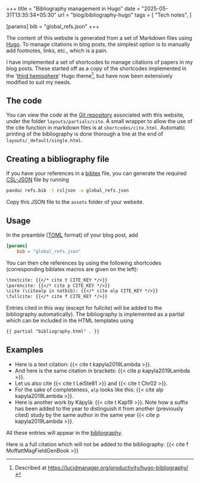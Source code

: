 +++
title = "Bibliography management in Hugo"
date = "2025-05-31T13:35:34+05:30"
url = "blog/bibliography-hugo"
tags = [
	"Tech notes",
	]

[params]
	bib = "global_refs.json"
+++

The content of this website is generated from a set of Markdown files using [Hugo](https://gohugo.io/).
To manage citations in blog posts, the simplest option is to manually add footnotes, links, etc., which is a pain.

I have implemented a set of shortcodes to manage citations of papers in my blog posts. These started off as a copy of the shortcodes implemented in the '[third hemisphere](https://github.com/pprevos/hugo-thirdhemisphere/)' Hugo theme[^note_third_hemi], but have now been extensively modified to suit my needs.

[^note_third_hemi]: Described at <https://lucidmanager.org/productivity/hugo-bibliography/>

## The code

You can view the code at the [Git repository](https://github.com/Kishore96in/kishore96in.github.io/) associated with this website, under the folder `layouts/partials/cite`.
A small wrapper to allow the use of the cite function in markdown files is at `shortcodes/cite.html`.
Automatic printing of the bibliography is done thorough a line at the end of `layouts/_default/single.html`.

## Creating a bibliography file

If you have your references in a [bibtex](https://en.wikipedia.org/wiki/BibTeX) file, you can generate the required [CSL-JSON](https://citeproc-js.readthedocs.io/en/latest/csl-json/markup.html) file by running
```bash
pandoc refs.bib -t csljson -o global_refs.json
```
Copy this JSON file to the `assets` folder of your website.

##  Usage

In the preamble ([TOML](https://toml.io/en/) format) of your blog post, add
```toml
[params]
	bib = "global_refs.json"
```
You can then cite references by using the following shortcodes (corresponding biblatex macros are given on the left):
```markdown
\textcite: {{</* cite t CITE_KEY */>}}
\parencite: {{</* cite p CITE_KEY */>}}
\cite (\citealp in natbib): {{</* cite alp CITE_KEY */>}}
\fullcite: {{</* cite f CITE_KEY */>}}
```
Entries cited in this way (except for fullcite) will be added to the bibliography automatically).
The bibliography is implemented as a partial which can be included in the HTML templates using
```html
{{ partial "bibliography.html" . }}
```

## Examples

- Here is a text citation: {{< cite t kapyla2019Lambda >}}.
- And here is the same citation in brackets: {{< cite p kapyla2019Lambda >}}.
- Let us also cite {{< cite t LeiSte81 >}} and {{< cite t Chr02 >}}.
- For the sake of completeness, `alp` looks like this: {{< cite alp kapyla2019Lambda >}}.
- Here is another work by Käpylä: {{< cite t Kap19 >}}.
Note how a suffix has been added to the year to distinguish it from another (previously cited) study by the same author in the same year {{< cite p kapyla2019Lambda >}}.

All these entries will appear in the [bibliography](#bibliography).

Here is a full citation which will not be added to the bibliography:
{{< cite f MoffattMagFieldGenBook >}}
